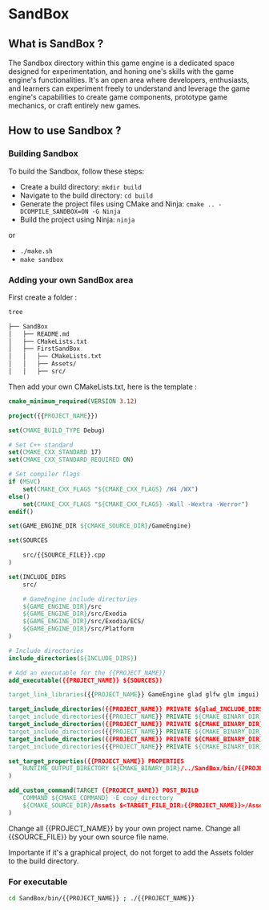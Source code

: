 # SandBox

## What is SandBox ?

The Sandbox directory within this game engine is a dedicated space designed for experimentation, and honing one's skills with the game engine's functionalities. It's an open area where developers, enthusiasts, and learners can experiment freely to understand and leverage the game engine's capabilities to create game components, prototype game mechanics, or craft entirely new games.

## How to use Sandbox ?

### Building Sandbox

To build the Sandbox, follow these steps:

-   Create a build directory: `mkdir build`
-   Navigate to the build directory: `cd build`
-   Generate the project files using CMake and Ninja: `cmake .. -DCOMPILE_SANDBOX=ON -G Ninja`
-   Build the project using Ninja: `ninja`

or

-   `./make.sh`
-   `make sandbox`

### Adding your own SandBox area

First create a folder :

```bash
tree

├── SandBox
│   ├── README.md
│   ├── CMakeLists.txt
│   ├── FirstSandBox
│   │   ├── CMakeLists.txt
│   │   ├── Assets/
│   │   ├── src/
```

Then add your own CMakeLists.txt, here is the template :

```cmake
cmake_minimum_required(VERSION 3.12)

project({{PROJECT_NAME}})

set(CMAKE_BUILD_TYPE Debug)

# Set C++ standard
set(CMAKE_CXX_STANDARD 17)
set(CMAKE_CXX_STANDARD_REQUIRED ON)

# Set compiler flags
if (MSVC)
    set(CMAKE_CXX_FLAGS "${CMAKE_CXX_FLAGS} /W4 /WX")
else()
    set(CMAKE_CXX_FLAGS "${CMAKE_CXX_FLAGS} -Wall -Wextra -Werror")
endif()

set(GAME_ENGINE_DIR ${CMAKE_SOURCE_DIR}/GameEngine)

set(SOURCES

    src/{{SOURCE_FILE}}.cpp
)

set(INCLUDE_DIRS
    src/

    # GameEngine include directories
    ${GAME_ENGINE_DIR}/src
    ${GAME_ENGINE_DIR}/src/Exodia
    ${GAME_ENGINE_DIR}/src/Exodia/ECS/
    ${GAME_ENGINE_DIR}/src/Platform
)

# Include directories
include_directories(${INCLUDE_DIRS})

# Add an executable for the {{PROJECT_NAME}}
add_executable({{PROJECT_NAME}} ${SOURCES})

target_link_libraries({{PROJECT_NAME}} GameEngine glad glfw glm imgui)

target_include_directories({{PROJECT_NAME}} PRIVATE ${glad_INCLUDE_DIRS})
target_include_directories({{PROJECT_NAME}} PRIVATE ${CMAKE_BINARY_DIR}/_deps/opengl-src/GLAD/include)
target_include_directories({{PROJECT_NAME}} PRIVATE ${CMAKE_BINARY_DIR}/_deps/opengl-src/stb_image)
target_include_directories({{PROJECT_NAME}} PRIVATE ${CMAKE_BINARY_DIR}/_deps/glfw-src/include)
target_include_directories({{PROJECT_NAME}} PRIVATE ${CMAKE_BINARY_DIR}/_deps/glm-src)
target_include_directories({{PROJECT_NAME}} PRIVATE ${CMAKE_BINARY_DIR}/_deps/imgui-src)

set_target_properties({{PROJECT_NAME}} PROPERTIES
    RUNTIME_OUTPUT_DIRECTORY ${CMAKE_BINARY_DIR}/../SandBox/bin/{{PROJECT_NAME}}
)

add_custom_command(TARGET {{PROJECT_NAME}} POST_BUILD
    COMMAND ${CMAKE_COMMAND} -E copy_directory
    ${CMAKE_SOURCE_DIR}/Assets $<TARGET_FILE_DIR:{{PROJECT_NAME}}>/Assets
)
```

Change all {{PROJECT_NAME}} by your own project name.
Change all {{SOURCE_FILE}} by your own source file name.

Importante if it's a graphical project, do not forget to add the Assets folder to the build directory.

### For executable

```bash
cd SandBox/bin/{{PROJECT_NAME}} ; ./{{PROJECT_NAME}}
```
